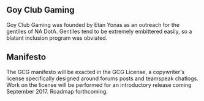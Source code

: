 ##  Goy Club Gaming
Goy Club Gaming was founded by Etan Yonas as an outreach for the gentiles of NA DotA. Gentiles tend to be extremely embittered easily, so a blatant inclusion program was obviated.

##  Manifesto 
The GCG manifesto will be exacted in the GCG License, a copywriter's license specifically designed around forums posts and teamspeak chatlogs. Work on the license will be performed for an introductory release coming September 2017. Roadmap forthcoming.

